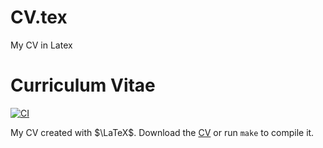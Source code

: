 # CV.tex
My CV in Latex
# Curriculum Vitae

[![CI](https://github.com/b-fg/CV.tex/workflows/CI/badge.svg)](https://github.com/b-fg/CV.tex/actions)

My CV created with $\LaTeX$. Download the [CV](https://github.com/kawaMANMI/CV.tex/blob/main/main.pdf) or run `make` to compile it.
